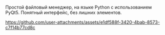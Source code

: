 Простой файловый менеджер, на языке Python с использованием PyQt5. Понятный интерфейс, без лишних элементов.



https://github.com/user-attachments/assets/e1df588f-3420-4bab-8573-c7f14b77cd8c

